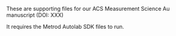 These are supporting files for our ACS Measurement Science Au manuscript (DOI: XXX) 


It requires the Metrod Autolab SDK files to run.

